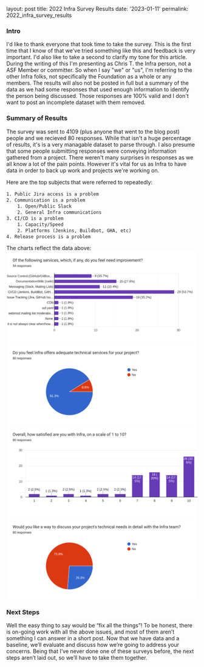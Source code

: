 

layout: post
title: 2022 Infra Survey Results
date: '2023-01-11'
permalink: 2022_infra_survey_results

### Intro
I'd like to thank everyone that took time to take the survey. This is the first time that I know of that we've tried something like this and feedback is very important. I'd also like to take a second to clarify my tone for this article. During the writing of this I'm presenting as Chris T. the Infra person, not a ASF Member or committer. So when I say "we" or "us", I'm referring to the other Infra folks, not specifically the Foundation as a whole or any members. The results will also not be posted in full but a summary of the data as we had some responses that used enough information to identify the person being discussed. Those responses are 100% valid and I don't want to post an incomplete dataset with them removed. 

### Summary of Results
The survey was sent to 4109 (plus anyone that went to the blog post) people and we recieved 80 responses. While that isn't a huge percentage of results, it's is a very managable dataset to parse through. I also presume that some people submitting responses were conveying information gathered from a project. There weren't many surprises in responses as we all know a lot of the pain points. However it's vital for us as Infra to have data in order to back up work and projects we're working on. 

Here are the top subjects that were referred to repeatedly:

    1. Public Jira access is a problem
    2. Communication is a problem
        1. Open/Public Slack
        2. General Infra communications
    3. CI/CD is a problem
        1. Capacity/Speed
        2. Platforms (Jenkins, Buildbot, GHA, etc)
    4. Release process is a problem


The charts reflect the data above:
![improvement](../images/image1.png)
![services](../images/image2.png)
![rating](../images/image3.png)
![comms](../images/image4.png)

### Next Steps
Well the easy thing to say would be “fix all the things”! To be honest, there is on-going work with all the above issues, and most of them aren’t something I can answer in a short post. Now that we have data and a baseline, we’ll evaluate and discuss how we’re going to address your concerns. Being that I’ve never done one of these surveys before, the next steps aren’t laid out, so we’ll have to take them together. 
